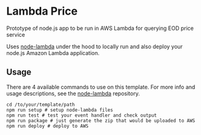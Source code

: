 # Lambda Price

Prototype of node.js app to be run in AWS Lambda for querying EOD price service

Uses [node-lambda](https://github.com/motdotla/node-lambda) under the hood to locally run and also deploy your node.js Amazon Lambda application.

## Usage

There are 4 available commands to use on this template. For more info and usage descriptions, see the [node-lambda](https://github.com/motdotla/node-lambda) repository.

```
cd /to/your/template/path
npm run setup # setup node-lambda files
npm run test # test your event handler and check output
npm run package # just generate the zip that would be uploaded to AWS
npm run deploy # deploy to AWS
```